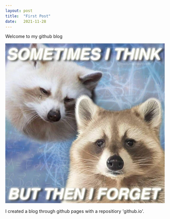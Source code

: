 ```yaml
---
layout: post
title:  "First Post"
date:   2021-11-28
---
```


<p class="intro"><span class="dropcap"></span>Welcome to my github blog<p>
<img src="/assets/img/cute.jfif" alt=""> 
<p class="text">I created a blog through github pages with a repositiory 'github.io'.<p>
